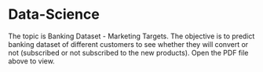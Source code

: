 # Data-Science
The topic is Banking Dataset - Marketing Targets.
The objective is to predict banking dataset of different customers to see whether they will convert or not (subscribed or not subscribed to the new products).
Open the PDF file above to view.
